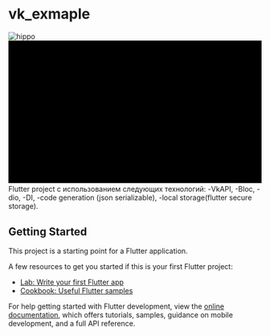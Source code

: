 # vk_exmaple
![hippo](https://drive.google.com/file/d/1I5j2qehXigglFDQJ_HTMWBaituhrP74G/view?usp=drive_link)
![til](./images/Example_vk.gif)
Flutter project  с использованием следующих технологий:
-VkAPI,
-Bloc,
-dio,
-DI,
-code generation (json serializable), 
-local storage(flutter secure storage).

## Getting Started

This project is a starting point for a Flutter application.

A few resources to get you started if this is your first Flutter project:

- [Lab: Write your first Flutter app](https://docs.flutter.dev/get-started/codelab)
- [Cookbook: Useful Flutter samples](https://docs.flutter.dev/cookbook)

For help getting started with Flutter development, view the
[online documentation](https://docs.flutter.dev/), which offers tutorials,
samples, guidance on mobile development, and a full API reference.
